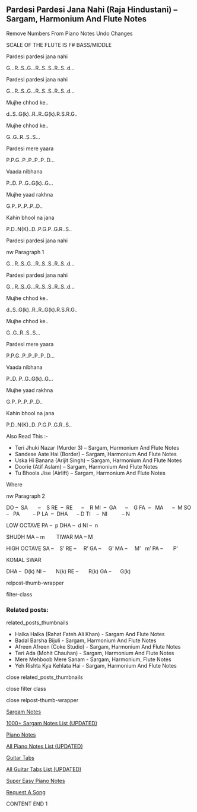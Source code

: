 
## Pardesi Pardesi Jana Nahi (Raja Hindustani) – Sargam, Harmonium And Flute Notes

Remove Numbers From Piano Notes
Undo Changes

SCALE OF THE FLUTE IS F# BASS/MIDDLE

Pardesi pardesi jana nahi

G…R..S..G…R..S..S..R..S..d…

Pardesi pardesi jana nahi

G…R..S..G…R..S..S..R..S..d…

Mujhe chhod ke..

d..S..G(k)..R..R..G(k).R.S.R.G..

Mujhe chhod ke..

G..G..R..S..S…

Pardesi mere yaara

P.P.G..P..P..P..P..D…

Vaada nibhana

P..D..P..G..G(k)..G…

Mujhe yaad rakhna

G.P..P..P..P..D..

Kahin bhool na jana

P.D..N(K)..D..P.G.P..G.R..S..

Pardesi pardesi jana nahi

nw Paragraph 1

G…R..S..G…R..S..S..R..S..d…

Pardesi pardesi jana nahi

G…R..S..G…R..S..S..R..S..d…

Mujhe chhod ke..

d..S..G(k)..R..R..G(k).R.S.R.G..

Mujhe chhod ke..

G..G..R..S..S…

Pardesi mere yaara

P.P.G..P..P..P..P..D…

Vaada nibhana

P..D..P..G..G(k)..G…

Mujhe yaad rakhna

G.P..P..P..P..D..

Kahin bhool na jana

P.D..N(K)..D..P.G.P..G.R..S..

Also Read This :-

* Teri Jhuki Nazar (Murder 3) – Sargam, Harmonium And Flute Notes
* Sandese Aate Hai (Border) – Sargam, Harmonium And Flute Notes
* Uska Hi Banana (Arijit Singh) – Sargam, Harmonium And Flute Notes
* Doorie (Atif Aslam) – Sargam, Harmonium And Flute Notes
* Tu Bhoola Jise (Airlift) – Sargam, Harmonium And Flute Notes

Where

nw Paragraph 2

DO –  SA       –    S
RE  –  RE      –    R
MI  –  GA      –    G
FA  –   MA      –  M
SO  –   PA         – P
LA  –  DHA      – D
TI    –  NI          – N

LOW OCTAVE
PA –  p
DHA –  d
NI –  n

SHUDH MA – m        TIWAR MA – M

HIGH OCTAVE
SA –    S’
RE –     R’
GA –     G’
MA –     M’   m’
PA –       P’

KOMAL SWAR

DHA –  D(k)
NI –       N(k)
RE –       R(k)
GA –      G(k)

relpost-thumb-wrapper

filter-class

### Related posts:

related_posts_thumbnails

* Halka Halka (Rahat Fateh Ali Khan) - Sargam And Flute Notes
* Badal Barsha Bijuli - Sargam, Harmonium And Flute Notes
* Afreen Afreen (Coke Studio) - Sargam, Harmonium And Flute Notes
* Teri Ada (Mohit Chauhan) - Sargam, Harmonium And Flute Notes
* Mere Mehboob Mere Sanam - Sargam, Harmonium, Flute Notes
* Yeh Rishta Kya Kehlata Hai - Sargam, Harmonium And Flute Notes

close related_posts_thumbnails

close filter class

close relpost-thumb-wrapper

[Sargam Notes](https://www.notationsworld.com/sargam-notes.html)

[1000+ Sargam Notes List (UPDATED)](https://www.notationsworld.com/all-songs-list-sargam-notes.html)

[Piano Notes](https://www.notationsworld.com/piano-notes.html)

[All Piano Notes List (UPDATED)](https://www.notationsworld.com/all-songs-list-piano-notes.html)

[Guitar Tabs](https://www.notationsworld.com/guitar-tabs.html)

[All Guitar Tabs List (UPDATED)](https://www.notationsworld.com/all-songs-list-guitar-tabs.html)

[Super Easy Piano Notes](https://studywall.in/)

[Request A Song](https://www.notationsworld.com/request-a-song.html)

CONTENT END 1

